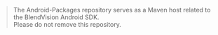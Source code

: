 > The Android-Packages repository serves as a Maven host related to the BlendVision Android SDK.  
 Please do not remove this repository.
